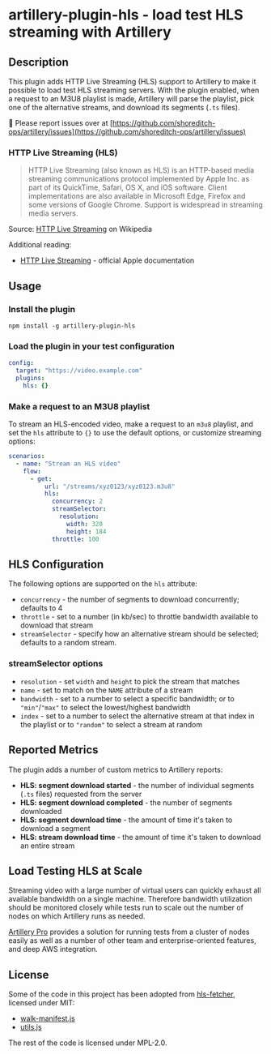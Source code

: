 # artillery-plugin-hls - load test HLS streaming with Artillery

## Description

This plugin adds HTTP Live Streaming (HLS) support to Artillery to make it possible to load test HLS streaming servers. With the plugin enabled, when a request to an M3U8 playlist is made, Artillery will parse the playlist, pick one of the alternative streams, and download its segments (`.ts` files).

🐞 Please report issues over at [https://github.com/shoreditch-ops/artillery/issues](https://github.com/shoreditch-ops/artillery/issues)

### HTTP Live Streaming (HLS)

> HTTP Live Streaming (also known as HLS) is an HTTP-based media streaming communications protocol implemented by Apple Inc. as part of its QuickTime, Safari, OS X, and iOS software. Client implementations are also available in Microsoft Edge, Firefox and some versions of Google Chrome. Support is widespread in streaming media servers.

Source: [HTTP Live Streaming](https://en.wikipedia.org/wiki/HTTP_Live_Streaming) on Wikipedia

Additional reading:
- [HTTP Live Streaming](https://developer.apple.com/streaming/) - official Apple documentation

## Usage

### Install the plugin

```
npm install -g artillery-plugin-hls
```

### Load the plugin in your test configuration

```yaml
config:
  target: "https://video.example.com"
  plugins:
    hls: {}
```

### Make a request to an M3U8 playlist

To stream an HLS-encoded video, make a request to an `m3u8` playlist, and set the `hls` attribute to `{}` to use the default options, or customize streaming options:

```yaml
scenarios:
  - name: "Stream an HLS video"
    flow:
      - get:
          url: "/streams/xyz0123/xyz0123.m3u8"
          hls:
            concurrency: 2
            streamSelector:
              resolution:
                width: 320
                height: 184
            throttle: 100
```

## HLS Configuration

The following options are supported on the `hls` attribute:

- `concurrency` - the number of segments to download concurrently; defaults to 4
- `throttle` - set to a number (in kb/sec) to throttle bandwidth available to download that stream
- `streamSelector` - specify how an alternative stream should be selected; defaults to a random stream.

### streamSelector options

- `resolution` - set `width` and `height` to pick the stream that matches
- `name` - set to match on the `NAME` attribute of a stream
- `bandwidth` - set to a number to select a specific bandwidth; or to `"min"`/`"max"` to select the lowest/highest bandwidth
- `index` - set to a number to select the alternative stream at that index in the playlist or to `"random"` to select a stream at random

## Reported Metrics

The plugin adds a number of custom metrics to Artillery reports:

- **HLS: segment download started** - the number of individual segments (`.ts` files) requested from the server
- **HLS: segment download completed** - the number of segments downloaded
- **HLS: segment download time** - the amount of time it's taken to download a segment
- **HLS: stream download time** - the amount of time it's taken to download an entire stream

## Load Testing HLS at Scale

Streaming video with a large number of virtual users can quickly exhaust all available bandwidth on a single machine. Therefore bandwidth utilization should be monitored closely while tests run to scale out the number of nodes on which Artillery runs as needed.

[Artillery Pro](https://artillery.io/pro) provides a solution for running tests from a cluster of nodes easily as well as a number of other team and enterprise-oriented features, and deep AWS integration.

## License

Some of the code in this project has been adopted from [hls-fetcher](https://github.com/videojs/hls-fetcher/), licensed under MIT:

- [walk-manifest.js](./walk-manifest.js)
- [utils.js](./utils.js)

The rest of the code is licensed under MPL-2.0.

